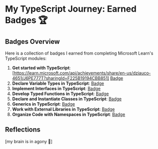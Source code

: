 # My TypeScript Journey: Earned Badges 🏆

## Badges Overview

Here is a collection of badges I earned from completing Microsoft Learn's TypeScript modules:

1. **Get started with TypeScript**:[https://learn.microsoft.com/api/achievements/share/en-us/dziauco-4651/J6PE777T?sharingId=F225B19194CBB851] [Badge](https://learn.microsoft.com/en-us/training/achievements/typescript/typescript-get-started.svg)
2. **Declare Variable Types in TypeScript**: [Badge](https://learn.microsoft.com/api/achievements/share/en-us/ValeryDluski/HYTXXB38?sharingId=10189BC4D7E76BC1)
3. **Implement Interfaces in TypeScript**: [Badge](badge-link)
4. **Develop Typed Functions in TypeScript**: [Badge](badge-link)
5. **Declare and Instantiate Classes in TypeScript**: [Badge](badge-link)
6. **Generics in TypeScript**: [Badge](badge-link)
7. **Work with External Libraries in TypeScript**: [Badge](badge-link)
8. **Organize Code with Namespaces in TypeScript**: [Badge](badge-link)

## Reflections

[my brain is in agony :monkey:]